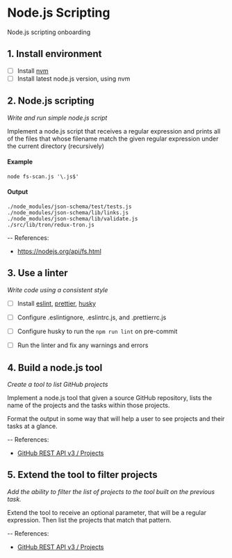 # Node.js Scripting

Node.js scripting onboarding

## 1. Install environment

- [ ] Install [nvm](https://github.com/creationix/nvm/)
- [ ] Install latest node.js version, using nvm

## 2. Node.js scripting
*Write and run simple node.js script*

Implement a node.js script that receives a regular expression and prints all of the files that whose filename match the given regular expression under the current directory (recursively)


#### Example

```
node fs-scan.js '\.js$'
```


#### Output
```
./node_modules/json-schema/test/tests.js
./node_modules/json-schema/lib/links.js
./node_modules/json-schema/lib/validate.js
./src/lib/tron/redux-tron.js
```
--
References:
- https://nodejs.org/api/fs.html

## 3. Use a linter
*Write code using a consistent style*

- [ ] Install [eslint](https://eslint.org/), [prettier](https://prettier.io/), [husky](https://typicode.github.io/husky)
- [ ] Configure .eslintignore, .eslintrc.js, and .prettierrc.js
- [ ] Configure husky to run the `npm run lint` on pre-commit
- [ ] Run the linter and fix any warnings and errors


## 4. Build a node.js tool

*Create a tool to list GitHub projects*

Implement a node.js tool that given a source GitHub repository, lists the name of the projects and the tasks within those projects.

Format the output in some way that will help a user to see projects and their tasks at a glance.

--
References:

- [GitHub REST API v3 / Projects](https://developer.github.com/v3/projects/)

## 5. Extend the tool to filter projects

*Add the ability to filter the list of projects to the tool built on the previous task.*

Extend the tool to receive an optional parameter, that will be a regular expression. Then list the projects that match that pattern.

--
References:

* [GitHub REST API v3 / Projects](https://developer.github.com/v3/projects/)


